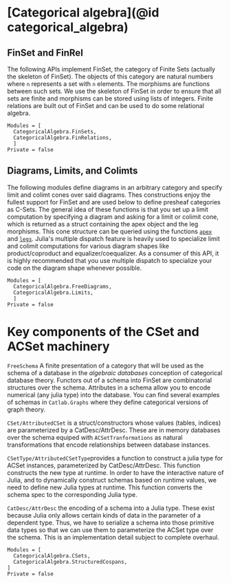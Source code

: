 # [Categorical algebra](@id categorical_algebra)

## FinSet and FinRel
The following APIs implement FinSet, the category of Finite Sets (actually the skeleton of FinSet). The objects of this category are natural numbers where `n` represents a set with `n` elements. The morphisms are functions between such sets. We use the skeleton of FinSet in order to ensure that all sets are finite and morphisms can be stored using lists of integers. Finite relations are built out of FinSet and can be used to do some relational algebra.

```@autodocs
Modules = [
  CategoricalAlgebra.FinSets,
  CategoricalAlgebra.FinRelations,
  ]
Private = false
```

## Diagrams, Limits, and Colimts

The following modules define diagrams in an arbitrary category and specify limit and colimt cones over said diagrams. Thes constructions enjoy the fullest support for FinSet and are used below to define presheaf categories as C-Sets. The general idea of these functions is that you set up a limit computation by specifying a diagram and asking for a limit or colimit cone, which is returned as a struct containing the apex object and the leg morphisms. This cone structure can be queried using the functions [`apex`](@ref) and [`legs`](@ref). Julia's multiple dispatch feature is heavily used to specialize limit and colimit computations for various diagram shapes like product/coproduct and equalizer/coequalizer. As a consumer of this API, it is highly recommended that you use multiple dispatch to specialize your code on the diagram shape whenever possible.

```@autodocs
Modules = [
  CategoricalAlgebra.FreeDiagrams,
  CategoricalAlgebra.Limits,
  ]
Private = false
```

# Key components of the CSet and ACSet machinery

`FreeSchema` A finite presentation of a category that will be used as the schema of a database in the *algebraic databases* conception of categorical database theory. Functors out of a schema into FinSet are combinatorial structures over the schema. Attributes in a schema allow you to encode numerical (any julia type) into the database. You can find several examples of schemas in `Catlab.Graphs` where they define categorical versions of graph theory.

`CSet/AttributedCSet` is a struct/constructors whose values (tables, indices) are parameterized by a CatDesc/AttrDesc. These are in memory databases over the schema equiped with `ACSetTranformations` as natural transformations that encode relationships between database instances.

`CSetType/AttributedCSetType`provides a function to construct a julia type for ACSet instances, parameterized by CatDesc/AttrDesc. This function constructs the new type at runtime. In order to have the interactive nature of Julia, and to dynamically construct schemas based on runtime values, we need to define new Julia types at runtime. This function converts the schema spec to the corresponding Julia type.

`CatDesc/AttrDesc` the encoding of a schema into a Julia type. These exist because Julia only allows certain kinds of data in the parameter of a dependent type. Thus, we have to serialize a schema into those primitive data types so that we can use them to parameterize the ACSet type over the schema. This is an implementation detail subject to complete overhaul.



```@autodocs
Modules = [
  CategoricalAlgebra.CSets,
  CategoricalAlgebra.StructuredCospans,
]
Private = false
```
